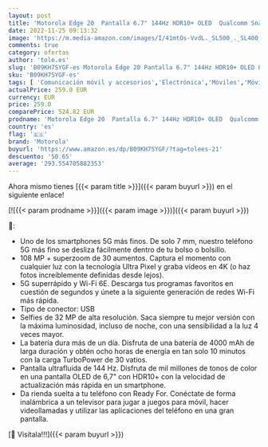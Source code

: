 ```yaml
---
layout: post
title: 'Motorola Edge 20  Pantalla 6.7" 144Hz HDR10+ OLED  Qualcomm Snapdragon 778G  TurboPower™  cámara 108MP  batería 4000 mAH  Dual SIM  8/128GB  Android 11   Negro [Versión ES/PT]'
date: 2022-11-25 09:13:32
image: 'https://m.media-amazon.com/images/I/41mtOs-VvdL._SL500_._SL400_.jpg'
comments: true
category: ofertas
author: 'tole.es'
slug: 'B09KH7SYGF-es Motorola Edge 20 Pantalla 6.7" 144Hz HDR10+ OLED Qualcomm...'
sku: 'B09KH7SYGF-es'
tags: [ 'Comunicación móvil y accesorios','Electrónica','Móviles','Móviles y smartphones libres','android','motorola','🇪🇸', ]
actualPrice: 259.0 EUR
currency: EUR
price: 259.0
comparePrice: 524.82 EUR
prodname: 'Motorola Edge 20  Pantalla 6.7" 144Hz HDR10+ OLED  Qualcomm Snapdragon 778G  TurboPower™  cámara 108MP  batería 4000 mAH  Dual SIM  8/128GB  Android 11   Negro [Versión ES/PT]'
country: 'es'
flag: '🇪🇸'
brand: 'Motorola'
buyurl: 'https://www.amazon.es/dp/B09KH7SYGF/?tag=tolees-21'
descuento: '50.65'
average: '293.554705882353'
---
```


Ahora mismo tienes [{{< param title >}}]({{< param buyurl >}}) en el siguiente enlace!

[![{{< param prodname >}}]({{< param image >}})]({{< param buyurl >}})

🔎:

- Uno de los smartphones 5G más finos. De solo 7 mm, nuestro teléfono 5G más fino se desliza fácilmente dentro de tu bolso o bolsillo.
- 108 MP + superzoom de 30 aumentos. Captura el momento con cualquier luz con la tecnología Ultra Pixel y graba vídeos en 4K (o haz fotos increíblemente definidas desde lejos).
- 5G superrápido y Wi-Fi 6E. Descarga tus programas favoritos en cuestión de segundos y únete a la siguiente generación de redes Wi-Fi más rápida.
- Tipo de conector: USB
- Selfies de 32 MP de alta resolución. Saca siempre tu mejor versión con la máxima luminosidad, incluso de noche, con una sensibilidad a la luz 4 veces mayor.
- La batería dura más de un día. Disfruta de una batería de 4000 mAh de larga duración y obtén ocho horas de energía en tan solo 10 minutos con la carga TurboPower de 30 vatios.
- Pantalla ultrafluida de 144 Hz. Disfruta de mil millones de tonos de color en una pantalla OLED de 6,7" con HDR10+ con la velocidad de actualización más rápida en un smartphone.
- Da rienda suelta a tu teléfono con Ready For. Conéctate de forma inalámbrica a un televisor para jugar a juegos para móvil, hacer videollamadas y utilizar las aplicaciones del teléfono en una gran pantalla.

[🛒 Visítala!!!]({{< param buyurl >}})
